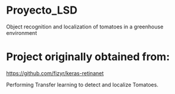 # Proyecto_LSD
Object recognition and localization of tomatoes in a greenhouse environment

# Project originally obtained from:
https://github.com/fizyr/keras-retinanet

Performing Transfer learning to detect and localize Tomatoes. 
